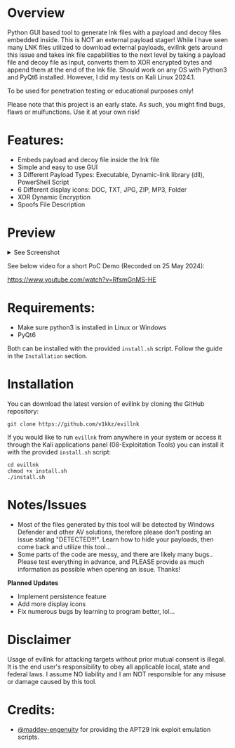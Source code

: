 # Overview
Python GUI based tool to generate lnk files with a payload and decoy files embedded inside. This is NOT an external payload stager! While I have seen many LNK files utilized to download external payloads, evillnk gets around this issue and takes lnk file capabilities to the next level by taking a payload file and decoy file as input, converts them to XOR encrypted bytes and append them at the end of the lnk file. Should work on any OS with Python3 and PyQt6 installed. However, I did my tests on Kali Linux 2024.1. 

To be used for penetration testing or educational purposes only!

Please note that this project is an early state. As such, you might find bugs, flaws or mulfunctions.
Use it at your own risk!

# Features:
- Embeds payload and decoy file inside the lnk file
- Simple and easy to use GUI
- 3 Different Payload Types: Executable, Dynamic-link library (dll), PowerShell Script
- 6 Different display icons: DOC, TXT, JPG, ZIP, MP3, Folder
- XOR Dynamic Encryption
- Spoofs File Description

# Preview
<details>
  <summary>See Screenshot</summary>

![alt text](https://github.com/v1kkz/evillnk/blob/main/img/screenshot.png)
</details>

See below video for a short PoC Demo (Recorded on 25 May 2024):

https://www.youtube.com/watch?v=RfsmGnMS-HE

# Requirements:
- Make sure python3 is installed in Linux or Windows
- PyQt6

Both can be installed with the provided `install.sh` script. Follow the guide in the `Installation` section.

# Installation
You can download the latest version of evillnk by cloning the GitHub repository:
```
git clone https://github.com/v1kkz/evillnk
```

If you would like to run `evillnk` from anywhere in your system or access it through the Kali applications panel (08-Exploitation Tools) you can install it with the provided `install.sh` script:
```
cd evillnk
chmod +x install.sh
./install.sh
```

# Notes/Issues
- Most of the files generated by this tool will be detected by Windows Defender and other AV solutions, therefore please don't posting an issue stating "DETECTED!!!". Learn how to hide your payloads, then come back and utilize this tool...
- Some parts of the code are messy, and there are likely many bugs.. Please test everything in advance, and PLEASE provide as much information as possible when opening an issue. Thanks!

**Planned Updates**
- Implement persistence feature
- Add more display icons
- Fix numerous bugs by learning to program better, lol...

# Disclaimer
Usage of evillnk for attacking targets without prior mutual consent is illegal.
It is the end user's responsibility to obey all applicable local, state and federal laws.
I assume NO liability and I am NOT responsible for any misuse or damage caused by this tool.

# Credits:
* [@maddev-engenuity](https://mitre-engenuity.org/) for providing the APT29 lnk exploit emulation scripts.
